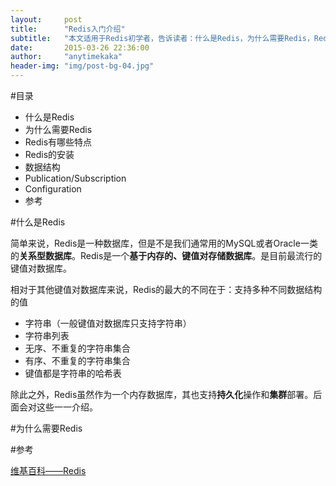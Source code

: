 ```yaml
---
layout:     post
title:      "Redis入门介绍"
subtitle:   "本文适用于Redis初学者，告诉读者：什么是Redis，为什么需要Redis，Redis有哪些特点，Redis的安装（Windows，Linux，OS），数据结构，Publication/Subscription，Configuration等"
date:       2015-03-26 22:36:00
author:     "anytimekaka"
header-img: "img/post-bg-04.jpg"
---
```


#目录

* 什么是Redis
* 为什么需要Redis
* Redis有哪些特点
* Redis的安装
* 数据结构
* Publication/Subscription
* Configuration
* 参考

#什么是Redis

简单来说，Redis是一种数据库，但是不是我们通常用的MySQL或者Oracle一类的**关系型数据库**。Redis是一个**基于内存的、键值对存储数据库**。是目前最流行的键值对数据库。

相对于其他键值对数据库来说，Redis的最大的不同在于：支持多种不同数据结构的值

* 字符串（一般键值对数据库只支持字符串）
* 字符串列表
* 无序、不重复的字符串集合
* 有序、不重复的字符串集合
* 键值都是字符串的哈希表

除此之外，Redis虽然作为一个内存数据库，其也支持**持久化**操作和**集群**部署。后面会对这些一一介绍。

#为什么需要Redis


#参考

[维基百科——Redis](http://zh.wikipedia.org/wiki/Redis)
